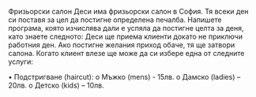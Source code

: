 Фризьорски салон
Деси има фризьорски салон в София. Тя всеки ден си поставя за цел да постигне определена печалба. Напишете програма, която изчислява дали е успяла да постигне целта за деня, като знаете следното:
Деси ще приема клиенти докато не приключи работния ден. Ако постигне желания приход обаче, тя ще затвори салона. Когато клиент влезе ще може да си избере една от следните услуги:

•	Подстригване (haircut):
o	Мъжко (mens) - 15лв.
o	Дамско (ladies) – 20лв.
o	Детско (kids) – 10лв.
